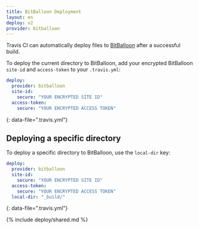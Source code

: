 ```yaml
---
title: BitBalloon Deployment
layout: en
deploy: v2
provider: bitballoon
---
```


Travis CI can automatically deploy files to [BitBalloon](https://www.bitballoon.com/) after a successful build.

To deploy the current directory to BitBalloon, add your encrypted BitBalloon `site-id` and `access-token` to your `.travis.yml`:

```yaml
deploy:
  provider: bitballoon
  site-id:
    secure: "YOUR ENCRYPTED SITE ID"
  access-token:
    secure: "YOUR ENCRYPTED ACCESS TOKEN"
```
{: data-file=".travis.yml"}

## Deploying a specific directory

To deploy a specific directory to BitBalloon, use the `local-dir` key:

```yaml
deploy:
  provider: bitballoon
  site-id:
    secure: "YOUR ENCRYPTED SITE ID"
  access-token:
    secure: "YOUR ENCRYPTED ACCESS TOKEN"
  local-dir: "_build/"
```
{: data-file=".travis.yml"}

{% include deploy/shared.md %}
